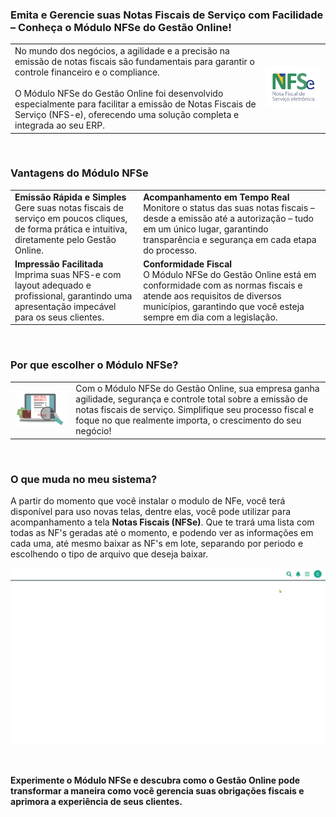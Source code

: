 ### Emita e Gerencie suas Notas Fiscais de Serviço com Facilidade – Conheça o Módulo NFSe do Gestão Online!

|||
|-|-|
|No mundo dos negócios, a agilidade e a precisão na emissão de notas fiscais são fundamentais para garantir o controle financeiro e o compliance.<br><br>O Módulo NFSe do Gestão Online foi desenvolvido especialmente para facilitar a emissão de Notas Fiscais de Serviço (NFS-e), oferecendo uma solução completa e integrada ao seu ERP.|![](https://github.com/Gestao-Online/public-docs/blob/7ffdafceb463440138d1e44b6616e2f964be5b7e/erp-v2/marketplace/extensions/br.com.gestao-online.module.nfse/assets/modulo_nfse_03.png?raw=true)|

<br>

### Vantagens do Módulo NFSe

| | |
|-|-|
|**Emissão Rápida e Simples**<br>Gere suas notas fiscais de serviço em poucos cliques, de forma prática e intuitiva, diretamente pelo Gestão Online.|**Acompanhamento em Tempo Real**<br>Monitore o status das suas notas fiscais – desde a emissão até a autorização – tudo em um único lugar, garantindo transparência e segurança em cada etapa do processo.|
|**Impressão Facilitada**<br>Imprima suas NFS-e com layout adequado e profissional, garantindo uma apresentação impecável para os seus clientes.|**Conformidade Fiscal**<br>O Módulo NFSe do Gestão Online está em conformidade com as normas fiscais e atende aos requisitos de diversos municípios, garantindo que você esteja sempre em dia com a legislação.|

<br>

### Por que escolher o Módulo NFSe?

| | |
|-|-|
|![](https://github.com/Gestao-Online/public-docs/blob/d886729b4181aadd3c53db3780f2f0cb375f298d/erp-v2/marketplace/extensions/br.com.gestao-online.module.nfse/assets/modulo_nfse_04.png?raw=true) |Com o Módulo NFSe do Gestão Online, sua empresa ganha agilidade, segurança e controle total sobre a emissão de notas fiscais de serviço. Simplifique seu processo fiscal e foque no que realmente importa, o crescimento do seu negócio!|

<br>

### O que muda no meu sistema?

A partir do momento que você instalar o modulo de NFe, você terá disponível para uso novas telas, dentre elas, você pode utilizar para acompanhamento a tela **Notas Fiscais (NFSe)**. Que te trará uma lista com todas as NF's geradas até o momento, e podendo ver as informações em cada uma, até mesmo baixar as NF's em lote, separando por periodo e escolhendo o tipo de arquivo que deseja baixar.

![](https://github.com/Gestao-Online/public-docs/blob/f650d5f054fe4bf1ced004563243e930f7ab8307/erp-v2/marketplace/extensions/br.com.gestao-online.module.nfse/assets/modulo_nfse_05.gif?raw=true)

<br>

**Experimente o Módulo NFSe e descubra como o Gestão Online pode transformar a maneira como você gerencia suas obrigações fiscais e aprimora a experiência de seus clientes.**
